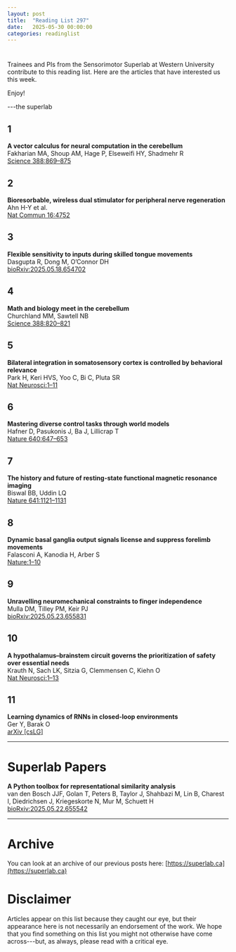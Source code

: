 ```yaml
---
layout: post
title:  "Reading List 297"
date:   2025-05-30 00:00:00
categories: readinglist
---
```


# 

Trainees and PIs from the Sensorimotor Superlab at Western University contribute to this reading list. Here are the articles that have interested us this week.  

Enjoy!  

---the superlab


## 1
**A vector calculus for neural computation in the cerebellum**  
Fakharian MA, Shoup AM, Hage P, Elseweifi HY, Shadmehr R  
[Science 388:869–875](http://dx.doi.org/10.1126/science.adu6331)

## 2
**Bioresorbable, wireless dual stimulator for peripheral nerve regeneration**  
Ahn H-Y et al.  
[Nat Commun 16:4752](http://dx.doi.org/10.1038/s41467-025-59835-7)

## 3
**Flexible sensitivity to inputs during skilled tongue movements**  
Dasgupta R, Dong M, O’Connor DH  
[bioRxiv:2025.05.18.654702](https://www.biorxiv.org/content/10.1101/2025.05.18.654702v1.abstract)

## 4
**Math and biology meet in the cerebellum**  
Churchland MM, Sawtell NB  
[Science 388:820–821](http://dx.doi.org/10.1126/science.adx8989)

## 5
**Bilateral integration in somatosensory cortex is controlled by behavioral relevance**  
Park H, Keri HVS, Yoo C, Bi C, Pluta SR  
[Nat Neurosci:1–11](http://dx.doi.org/10.1038/s41593-025-01960-z )

## 6
**Mastering diverse control tasks through world models**  
Hafner D, Pasukonis J, Ba J, Lillicrap T  
[Nature 640:647–653](http://dx.doi.org/10.1038/s41586-025-08744-2)

## 7
**The history and future of resting-state functional magnetic resonance imaging**  
Biswal BB, Uddin LQ  
[Nature 641:1121–1131](http://dx.doi.org/10.1038/s41586-025-08953-9)

## 8
**Dynamic basal ganglia output signals license and suppress forelimb movements**  
Falasconi A, Kanodia H, Arber S  
[Nature:1–10](http://dx.doi.org/10.1038/s41586-025-09066-z)

## 9
**Unravelling neuromechanical constraints to finger independence**  
Mulla DM, Tilley PM, Keir PJ  
[bioRxiv:2025.05.23.655831](https://www.biorxiv.org/content/10.1101/2025.05.23.655831v1.abstract)

## 10
**A hypothalamus–brainstem circuit governs the prioritization of safety over essential needs**  
Krauth N, Sach LK, Sitzia G, Clemmensen C, Kiehn O  
[Nat Neurosci:1–13](http://dx.doi.org/10.1038/s41593-025-01975-6)

## 11
**Learning dynamics of RNNs in closed-loop environments**  
Ger Y, Barak O  
[arXiv [csLG]](http://arxiv.org/abs/2505.13567)


--- 

# Superlab Papers

**A Python toolbox for representational similarity analysis**  
van den Bosch JJF, Golan T, Peters B, Taylor J, Shahbazi M, Lin B, Charest I, Diedrichsen J, Kriegeskorte N, Mur M, Schuett H  
[bioRxiv:2025.05.22.655542](https://www.biorxiv.org/content/10.1101/2025.05.22.655542v1.abstract)


---

# Archive
You can look at an archive of our previous posts here: [https://superlab.ca](https://superlab.ca)


# Disclaimer
Articles appear on this list because they caught our eye, but their appearance here is not necessarily an endorsement of the work. We hope that you find something on this list you might not otherwise have come across---but, as always, please read with a critical eye.
